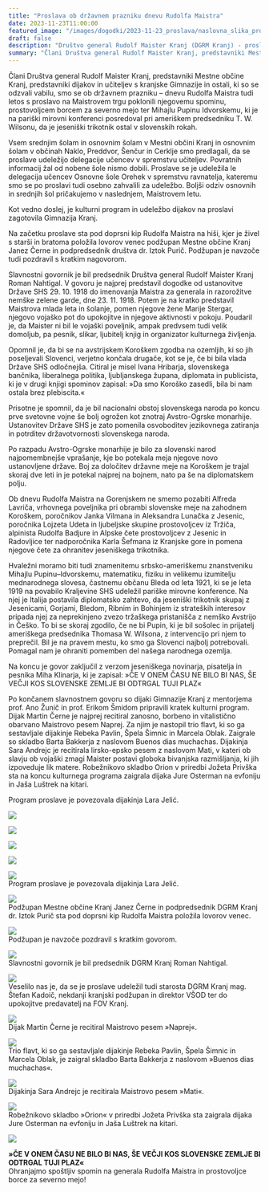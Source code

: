 ```yaml
---
title: "Proslava ob državnem prazniku dnevu Rudolfa Maistra" 
date: 2023-11-23T11:00:00
featured_image: "/images/dogodki/2023-11-23_proslava/naslovna_slika_proslava-2023-11-23.png"
draft: false
description: "Društvo general Rudolf Maister Kranj (DGRM Kranj) - proslava - državni praznik 2023 "
summary: "Člani Društva general Rudolf Maister Kranj, predstavniki Mestne občine Kranj, predstavniki dijakov in učiteljev s kranjske Gimnazije in ostali, ki so se odzvali vabilu, smo se ob državnem prazniku – dnevu Rudolfa Maistra tudi letos s proslavo na Maistrovem trgu poklonili njegovemu spominu ..."
---
```


Člani Društva general Rudolf Maister Kranj, predstavniki Mestne občine Kranj, predstavniki dijakov in učiteljev s kranjske Gimnazije in ostali, ki so se odzvali vabilu, smo se ob državnem prazniku – dnevu Rudolfa Maistra tudi letos s proslavo na Maistrovem trgu poklonili njegovemu spominu, prostovoljcem borcem za severno mejo ter Mihajlu Pupinu Idvorskemu, ki je na pariški mirovni konferenci posredoval pri ameriškem predsedniku T. W. Wilsonu, da je jeseniški trikotnik ostal v slovenskih rokah.

Vsem srednjim šolam in osnovnim šolam v Mestni občini Kranj in osnovnim šolam v občinah Naklo, Preddvor, Šenčur in Cerklje smo predlagali, da se proslave udeležijo delegacije učencev v spremstvu učiteljev. Povratnih informacij žal od nobene šole nismo dobili. Proslave se je udeležila le delegacija učencev Osnovne šole Orehek v spremstvu ravnatelja, kateremu smo se po proslavi tudi osebno zahvalili za udeležbo. Boljši odziv osnovnih in srednjih šol pričakujemo v naslednjem, Maistrovem letu.

Kot vedno doslej, je kulturni program in udeležbo dijakov na proslavi zagotovila Gimnazija Kranj.

Na začetku proslave sta pod doprsni kip Rudolfa Maistra na hiši, kjer  je živel s starši in bratoma položila lovorov venec podžupan Mestne občine Kranj Janez Černe in podpredsednik društva dr. Iztok Purič. Podžupan je navzoče tudi pozdravil s kratkim nagovorom.

Slavnostni govornik je bil predsednik Društva general Rudolf Maister Kranj Roman Nahtigal. V govoru je najprej predstavil dogodke od ustanovitve Države SHS 29. 10. 1918 do imenovanja Maistra za generala in razorožitve nemške zelene garde, dne 23. 11. 1918.  Potem je na kratko predstavil Maistrova mlada leta in šolanje, pomen njegove žene Marije Stergar, njegovo vojaško pot do upokojitve in njegove aktivnosti v pokoju. Poudaril je, da Maister ni bil le vojaški poveljnik, ampak predvsem tudi velik domoljub, pa pesnik, slikar, ljubitelj knjig in organizator kulturnega življenja.

Opomnil je, da bi se na avstrijskem Koroškem zgodba na ozemljih, ki so jih poseljevali Slovenci, verjetno končala drugače, kot se je, če bi bila vlada Države SHS odločnejša. Citiral je misel Ivana Hribarja, slovenskega bančnika, liberalnega politika, ljubljanskega župana, diplomata in publicista, ki je v drugi knjigi spominov zapisal: »Da smo Koroško zasedli, bila bi nam ostala brez plebiscita.«

Prisotne je spomnil, da je bil nacionalni obstoj slovenskega naroda po koncu prve svetovne vojne še bolj ogrožen kot znotraj Avstro-Ogrske monarhije. Ustanovitev Države SHS je zato pomenila osvoboditev jezikovnega zatiranja in potrditev državotvornosti slovenskega naroda.

Po razpadu Avstro-Ogrske monarhije je bilo za slovenski narod najpomembnejše vprašanje, kje bo potekala meja njegove novo ustanovljene države. Boj za določitev državne meje na Koroškem je trajal skoraj dve leti in je potekal najprej na bojnem, nato pa še na diplomatskem polju.

Ob dnevu Rudolfa Maistra na Gorenjskem ne smemo pozabiti Alfreda Lavriča, vrhovnega poveljnika pri obrambi slovenske meje na zahodnem Koroškem, poročnikov Janka Vilmana in Aleksandra Lunačka z Jesenic, poročnika Lojzeta Udeta in ljubeljske skupine prostovoljcev iz Tržiča, alpinista Rudolfa Badjure in Alpske čete prostovoljcev z Jesenic in Radovljice ter nadporočnika Karla Šefmana iz Kranjske gore in pomena njegove čete za ohranitev jeseniškega trikotnika.

Hvaležni moramo biti tudi znamenitemu srbsko-ameriškemu znanstveniku  Mihajlu Pupinu–Idvorskemu, matematiku, fiziku in velikemu izumitelju mednarodnega slovesa, častnemu občanu Bleda od leta 1921, ki se je leta 1919 na povabilo Kraljevine SHS udeležil pariške mirovne konference. Na njej je Italija postavila diplomatsko zahtevo, da  jeseniški trikotnik skupaj z Jesenicami, Gorjami, Bledom, Ribnim in Bohinjem iz strateških interesov pripada njej za neprekinjeno zvezo tržaškega pristanišča z nemško Avstrijo in Češko. To bi se skoraj zgodilo, če ne bi Pupin, ki je bil sošolec in prijatelj ameriškega predsednika Thomasa W. Wilsona, z intervencijo pri njem to preprečil. Bil je na pravem mestu, ko smo ga Slovenci najbolj potrebovali. Pomagal nam je ohraniti pomemben del našega narodnega ozemlja. 

Na koncu je govor zaključil z verzom jeseniškega novinarja, pisatelja in pesnika Miha Klinarja, ki je zapisal: 
 »ČE V ONEM ČASU NE BILO BI NAS, ŠE VEČJI KOS SLOVENSKE ZEMLJE BI ODTRGAL TUJI PLAZ«

Po končanem slavnostnem govoru so dijaki Gimnazije Kranj z mentorjema prof. Ano Žunič in prof. Erikom Šmidom pripravili kratek kulturni program. Dijak Martin Černe je najprej recitiral zanosno, borbeno in vitalistično obarvano Maistrovo pesem Naprej. Za njim je nastopil trio flavt, ki so ga sestavljale dijakinje Rebeka Pavlin, Špela Šimnic in Marcela Oblak. Zaigrale so skladbo Barta Bakkerja z naslovom Buenos dias muchachas. Dijakinja Sara Andrejc je recitirala lirsko-epsko pesem z naslovom Mati, v kateri ob slavju ob vojaški zmagi Maister postavi globoka bivanjska razmišljanja, ki jih izpoveduje lik matere. Robežnikovo skladbo Orion v priredbi Jožeta Privška sta na koncu kulturnega programa zaigrala dijaka Jure Osterman na evfoniju in Jaša Luštrek na kitari.

Program proslave je povezovala dijakinja Lara Jelić. 

![](/images/dogodki/2023-11-23_proslava/proslava-2023-11-23-01.png " ")

![](/images/dogodki/2023-11-23_proslava/proslava-2023-11-23-02.png " ")

![](/images/dogodki/2023-11-23_proslava/proslava-2023-11-23-03.png " ")

![](/images/dogodki/2023-11-23_proslava/proslava-2023-11-23-04.png " ")

![](/images/dogodki/2023-11-23_proslava/proslava-2023-11-23-05.png " ")  
Program proslave je povezovala dijakinja  Lara Jelić.

![](/images/dogodki/2023-11-23_proslava/proslava-2023-11-23-06.png " ")  
Podžupan Mestne občine Kranj Janez Černe in podpredsednik DGRM Kranj dr. Iztok Purič sta pod doprsni kip Rudolfa Maistra položila lovorov venec.

![](/images/dogodki/2023-11-23_proslava/proslava-2023-11-23-07.png " ")  
Podžupan je navzoče pozdravil s kratkim govorom. 

![](/images/dogodki/2023-11-23_proslava/proslava-2023-11-23-08.png " ")  
Slavnostni govornik je bil predsednik DGRM Kranj Roman Nahtigal.

![](/images/dogodki/2023-11-23_proslava/proslava-2023-11-23-09.png " ")  
Veselilo nas je, da se je proslave udeležil tudi starosta DGRM Kranj mag. Štefan Kadoič, nekdanji kranjski podžupan in direktor VŠOD ter do upokojitve predavatelj na FOV Kranj. 

![](/images/dogodki/2023-11-23_proslava/proslava-2023-11-23-10.png " ")  
Dijak Martin Černe je recitiral Maistrovo pesem »Naprej«.

![](/images/dogodki/2023-11-23_proslava/proslava-2023-11-23-11.png " ")  
Trio flavt, ki so ga sestavljale dijakinje Rebeka Pavlin, Špela Šimnic in Marcela Oblak, je zaigral skladbo Barta Bakkerja z naslovom »Buenos dias muchachas«.

![](/images/dogodki/2023-11-23_proslava/proslava-2023-11-23-12.png " ")  
Dijakinja Sara Andrejc je recitirala Maistrovo pesem »Mati«.

![](/images/dogodki/2023-11-23_proslava/proslava-2023-11-23-13.png " ")  
Robežnikovo skladbo »Orion« v priredbi Jožeta Privška  sta zaigrala dijaka Jure Osterman na evfoniju in Jaša Luštrek na kitari.

![](/images/dogodki/2023-11-23_proslava/proslava-2023-11-23-14.png " ")

**»ČE V ONEM ČASU NE BILO BI NAS, ŠE VEČJI KOS SLOVENSKE ZEMLJE BI ODTRGAL TUJI PLAZ«**  
Ohranjajmo spoštljiv spomin na generala Rudolfa Maistra in prostovoljce borce za severno mejo!


